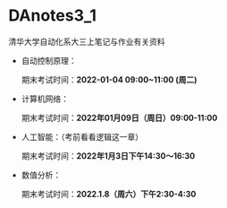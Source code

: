 # DAnotes3_1
清华大学自动化系大三上笔记与作业有关资料

- 自动控制原理：

  期末考试时间：**2022-01-04 09:00~11:00 (周二)**

- 计算机网络：

  期末考试时间：**2022年01月09日（周日）09:00-11:00**

- 人工智能：（考前看看逻辑这一章）

  期末考试时间：**2022年1月3日下午14:30～16:30**

- 数值分析：

  期末考试时间：**2022.1.8（周六）下午2:30-4:30**

